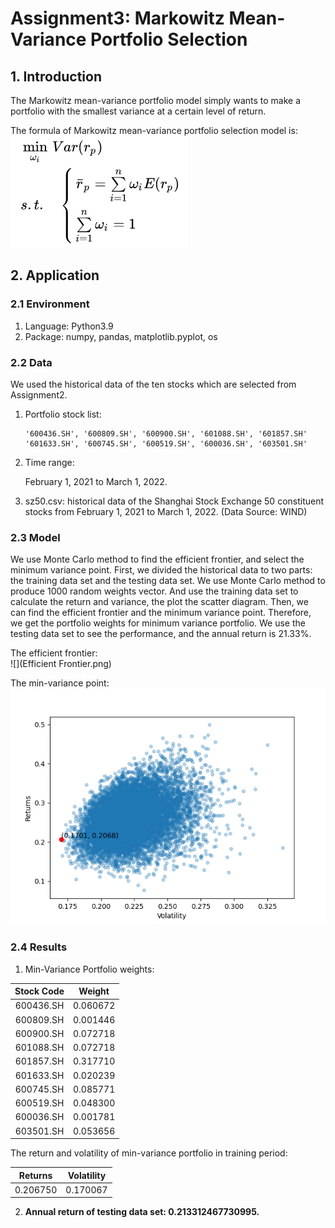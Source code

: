 # Assignment3: Markowitz Mean-Variance Portfolio Selection

## 1. Introduction
The Markowitz mean-variance portfolio model simply wants to make a portfolio with the smallest variance at a certain 
level of return.  

The formula of Markowitz mean-variance portfolio selection model is:  
![Markowitz Model](markowitz.png)


## 2. Application

### 2.1 Environment

1. Language: Python3.9
2. Package: numpy, pandas, matplotlib.pyplot, os

### 2.2 Data

We used the historical data of the ten stocks which are selected from Assignment2.

1. Portfolio stock list: 

   ```
   '600436.SH', '600809.SH', '600900.SH', '601088.SH', '601857.SH'
   '601633.SH', '600745.SH', '600519.SH', '600036.SH', '603501.SH'
   ```

2. Time range: 

   February 1, 2021 to March 1, 2022.

3. sz50.csv: historical data of the Shanghai Stock Exchange 50 constituent stocks from February 1, 2021 to March 1, 2022.
   (Data Source: WIND)

### 2.3 Model
We use Monte Carlo method to find the efficient frontier, and select the minimum variance point. 
First, we divided the historical data to two parts: the training data set and the testing data set. 
We use Monte Carlo method to produce 1000 random weights vector. And use the training data set to calculate 
the return and variance, the plot the scatter diagram. Then, we can find the efficient frontier and the 
minimum variance point. Therefore, we get the portfolio weights for minimum variance portfolio. We use the 
testing data set to see the performance, and the annual return is 21.33%.

The efficient frontier:  
![](Efficient Frontier.png)

The min-variance point:  
![](mean_variance_portfolio.png)

### 2.4 Results
1. Min-Variance Portfolio weights:  

  | Stock Code |  Weight  |
  | :--------: | :------: |
  | 600436.SH  | 0.060672 |
  | 600809.SH  | 0.001446 |
  | 600900.SH  | 0.072718 |
  | 601088.SH  | 0.072718 |
  | 601857.SH  | 0.317710 |
  | 601633.SH  | 0.020239 |
  | 600745.SH  | 0.085771 |
  | 600519.SH  | 0.048300 |
  | 600036.SH  | 0.001781 |
  | 603501.SH  | 0.053656 |

  The return and volatility of min-variance portfolio in training period:

  | Returns  | Volatility |
  | -------- | ---------- |
  | 0.206750 | 0.170067   |
  

2. **Annual return of testing data set: 0.213312467730995.**